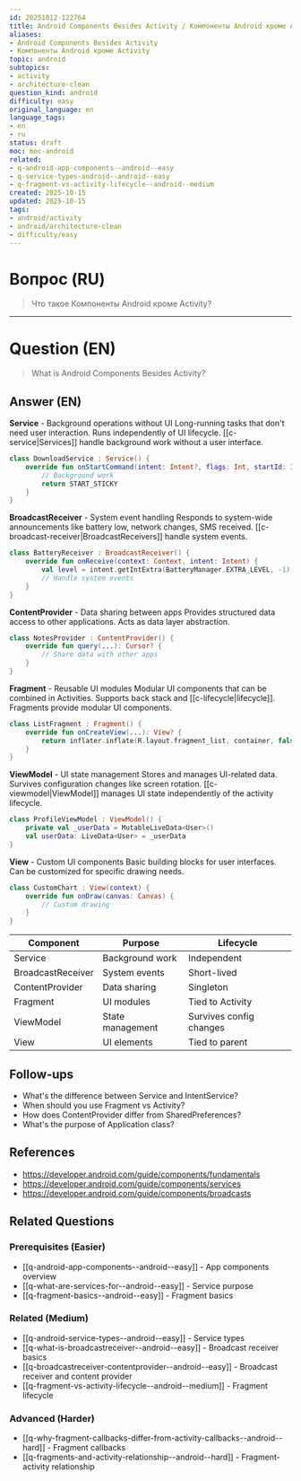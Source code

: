 ```yaml
---
id: 20251012-122764
title: Android Components Besides Activity / Компоненты Android кроме Activity
aliases:
- Android Components Besides Activity
- Компоненты Android кроме Activity
topic: android
subtopics:
- activity
- architecture-clean
question_kind: android
difficulty: easy
original_language: en
language_tags:
- en
- ru
status: draft
moc: moc-android
related:
- q-android-app-components--android--easy
- q-service-types-android--android--easy
- q-fragment-vs-activity-lifecycle--android--medium
created: 2025-10-15
updated: 2025-10-15
tags:
- android/activity
- android/architecture-clean
- difficulty/easy
---
```


# Вопрос (RU)
> Что такое Компоненты Android кроме Activity?

---

# Question (EN)
> What is Android Components Besides Activity?

## Answer (EN)
**Service** - Background operations without UI
Long-running tasks that don't need user interaction. Runs independently of UI lifecycle. [[c-service|Services]] handle background work without a user interface.
```kotlin
class DownloadService : Service() {
    override fun onStartCommand(intent: Intent?, flags: Int, startId: Int): Int {
        // Background work
        return START_STICKY
    }
}
```

**BroadcastReceiver** - System event handling
Responds to system-wide announcements like battery low, network changes, SMS received. [[c-broadcast-receiver|BroadcastReceivers]] handle system events.
```kotlin
class BatteryReceiver : BroadcastReceiver() {
    override fun onReceive(context: Context, intent: Intent) {
        val level = intent.getIntExtra(BatteryManager.EXTRA_LEVEL, -1)
        // Handle system events
    }
}
```

**ContentProvider** - Data sharing between apps
Provides structured data access to other applications. Acts as data layer abstraction.
```kotlin
class NotesProvider : ContentProvider() {
    override fun query(...): Cursor? {
        // Share data with other apps
    }
}
```

**Fragment** - Reusable UI modules
Modular UI components that can be combined in Activities. Supports back stack and [[c-lifecycle|lifecycle]]. Fragments provide modular UI components.
```kotlin
class ListFragment : Fragment() {
    override fun onCreateView(...): View? {
        return inflater.inflate(R.layout.fragment_list, container, false)
    }
}
```

**ViewModel** - UI state management
Stores and manages UI-related data. Survives configuration changes like screen rotation. [[c-viewmodel|ViewModel]] manages UI state independently of the activity lifecycle.
```kotlin
class ProfileViewModel : ViewModel() {
    private val _userData = MutableLiveData<User>()
    val userData: LiveData<User> = _userData
}
```

**View** - Custom UI components
Basic building blocks for user interfaces. Can be customized for specific drawing needs.
```kotlin
class CustomChart : View(context) {
    override fun onDraw(canvas: Canvas) {
        // Custom drawing
    }
}
```

| Component | Purpose | Lifecycle |
|-----------|---------|-----------|
| Service | Background work | Independent |
| BroadcastReceiver | System events | Short-lived |
| ContentProvider | Data sharing | Singleton |
| Fragment | UI modules | Tied to Activity |
| ViewModel | State management | Survives config changes |
| View | UI elements | Tied to parent |

## Follow-ups

- What's the difference between Service and IntentService?
- When should you use Fragment vs Activity?
- How does ContentProvider differ from SharedPreferences?
- What's the purpose of Application class?

## References

- https://developer.android.com/guide/components/fundamentals
- https://developer.android.com/guide/components/services
- https://developer.android.com/guide/components/broadcasts

## Related Questions

### Prerequisites (Easier)
- [[q-android-app-components--android--easy]] - App components overview
- [[q-what-are-services-for--android--easy]] - Service purpose
- [[q-fragment-basics--android--easy]] - Fragment basics

### Related (Medium)
- [[q-android-service-types--android--easy]] - Service types
- [[q-what-is-broadcastreceiver--android--easy]] - Broadcast receiver basics
- [[q-broadcastreceiver-contentprovider--android--easy]] - Broadcast receiver and content provider
- [[q-fragment-vs-activity-lifecycle--android--medium]] - Fragment lifecycle

### Advanced (Harder)
- [[q-why-fragment-callbacks-differ-from-activity-callbacks--android--hard]] - Fragment callbacks
- [[q-fragments-and-activity-relationship--android--hard]] - Fragment-activity relationship